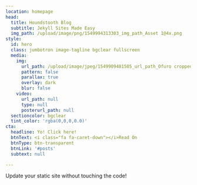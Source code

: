 ```yaml
---
location: homepage
head:
  title: Houndstooth Blog
  subtitle: Jekyll Sites Made Easy
  img_path: /upload/image/png/1549994313303_img_path_Asset 1@4x.png
style:
  id: hero
  class: jumbotron image-tagline bgclear fullscreen
  media:
    img:
      url_path: /upload/image/jpeg/1549909481505_url_path_Ofuro cropped.jpg
      pattern: false
      parallax: true
      overlay: dark
      blur: false
    video:
      url_path: null
      type: null
      posterurl_path: null
  sectioncolor: bgclear
  tint_color: 'rgba(0,0,0,0.0)'
cta:
  headline: Yo! Click here!
  btnText: <i class="fa fa-caret-down"></i>Read On
  btnType: btn-transparent
  btnLink: '#posts'
  subtext: null

---
```

<p>Update your static site without touching the code!</p>
